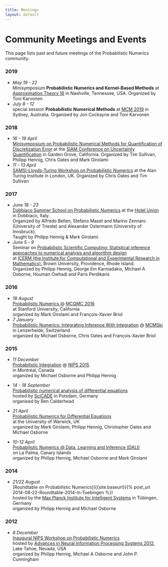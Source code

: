 ```yaml
---
title: Meetings
layout: default
---
```


<h1>Community Meetings and Events</h1>

This page lists past and future meetings of the Probabilistic Numerics
community.

### 2019
* *May 19 - 22*  
  Minisymposium **Probabilistic Numerics and Kernel-Based Methods** at [Approximation Theory 16](https://my.vanderbilt.edu/at16/) in Nashville, Tennessee, USA. Organized by Toni Karvonen
* *July 8 - 12*  
  special session **Probabilistic Numerical Methods** at [MCM 2019](http://www.mcm2019.unsw.edu.au/) in Sydney, Australia. Organised by Jon Cockayne and Toni Karvonen

### 2018
* *16 - 19 April*  
  [Minisymposium on Probabilistic Numerical Methods for Quantification of Discretization Error](http://meetings.siam.org/sess/dsp_programsess.cfm?SESSIONCODE=63606) at the [SIAM Conference on Uncertainty Quantification](https://www.siam.org/meetings/uq18/) in Garden Grove, California.
  Organized by Tim Sullivan, Philipp Hennig, Chris Oates and Mark Girolami
* *11 - 13 April*  
  [SAMSI-Lloyds-Turing Workshop on Probabilistic Numerics](https://prob-num.github.io) at the Alan Turing Institute in London, UK.
  Organized by Chris Oates and Tim Sullivan

### 2017
* *June 18 - 23*  
  [Dobbiaco Summer School on Probabilistic Numerics](http://www.dmi.units.it/dobbiaco/)
  at the [Hotel Union](http://hotelunion.it) in Dobbiaco, Italy.  
  Organized by Alfredo Bellen, Stefano Maset and Marino Zennaro (University of Trieste) and Alexander Ostermann (University of Innsbruck).  
  Taught by Philipp Hennig & Mark Girolami
* *June 5 - 9*  
  Seminar on [Probabilistic Scientific Computing: Statistical inference approaches to numerical analysis and algorithm design](https://icerm.brown.edu/topical_workshops/tw17-4-psc/)  
  at [ICERM (the Institute for Computational and Experimental Research in Mathematics)](https://icerm.brown.edu/home/), Brown University, Providence, Rhode Island.  
  Organized by Philipp Hennig, George Em Karniadakis, Michael A Osborne, Houman Owhadi and Paris Perdikaris

### 2016
* *18 August*  
  [Probabilistic Numerics ]({{site.baseurl}}/meetings/MCQMC2016) @
  [MCQMC 2016](http://mcqmc2016.stanford.edu)  
  at Stanford University, California  
  organized by Mark Girolami and François-Xavier Briol
* *7 January*  
  [Probabilistic Numerics: Integrating Inference With Integration]({{site.baseurl}}/meetings/MCMSki2016) @  [MCMSki](http://www.pages.drexel.edu/~mwl25/mcmskiV/index.html)  
  in Lenzerheide, Switzerland  
  organized by Michael Osborne, Chris Oates and François-Xavier Briol


### 2015
* *11 December*  
  [Probabilistic Integration]({{site.baseurl}}/meetings/NIPS2015) @  [NIPS 2015](https://nips.cc/Conferences/2015)  
  in Montréal, Canada  
  organized by Michael Osborne and Philipp Hennig

* *14 - 18 September*  
[Probabilistic numerical analysis of differential equations](http://scicade2015.math.uni-potsdam.de/scicade2015/minisymposiadetails.html#MS22)  
hosted by [SciCADE](http://scicade2015.math.uni-potsdam.de/scicade2015/index.html) in Potsdam, Germany  
organised by Ben Calderhead

* *21 April*  
  [Probabilistic Numerics for Differential Equations](http://www2.warwick.ac.uk/fac/sci/statistics/crism/workshops/probnumerics)  
  at the University of Warwick, UK  
  organized by Mark Girolami, Philipp Hennig, Christopher Oates and Michael Osborne

* *10-12 April*  
  [Probabilistic Numerics @ Data, Learning and Inference (DALI)]({{site.baseurl}}/meetings/LaPalma2015)  
  on La Palma, Canary Islands  
  organized by Philipp Hennig, Michael Osborne and Mark Girolami

### 2014

* *21/22 August*  
  [Roundtable on Probabilistic Numerics]({{site.baseurl}}{% post_url 2014-08-22-Roundtable-2014-in-Tuebingen %})   
  hosted by the
  [Max Planck Institute for Intelligent Systems](http://is.tuebingen.mpg.de) in
  Tübingen, Germany  
  organized by Philipp Hennig and Michael Osborne

### 2012

* *8 December*  
  [Inaugural NIPS Workshop on Probabilistic Numerics](http://www.probabilistic-numerics.org/index_workshop.html)  
  hosted by
  [Advances in Neural Information Processing Systems 2012](http://nips.cc/Conferences/2012/),
  Lake Tahoe, Nevada, USA  
  organized by Philipp Hennig, Michael A Osborne and John P. Cunningham
